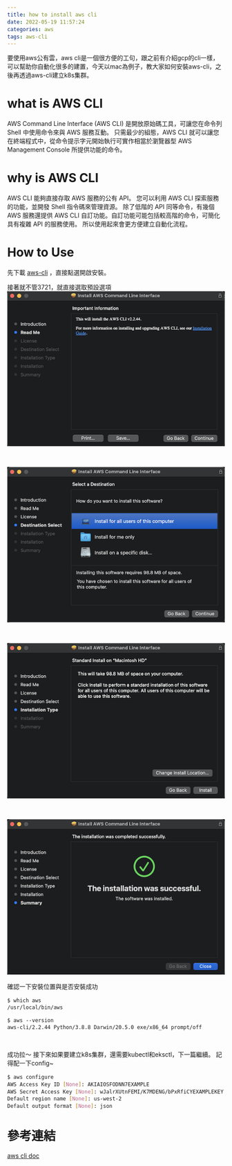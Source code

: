 ```yaml
---
title: how to install aws cli
date: 2022-05-19 11:57:24
categories: aws
tags: aws-cli 
---
```

要使用aws公有雲，aws cli是一個很方便的工句，跟之前有介紹gcp的cli一樣，可以幫助你自動化很多的建置，今天以mac為例子，教大家如何安裝aws-cli，之後再透過aws-cli建立k8s集群。

# what is AWS CLI
AWS Command Line Interface (AWS CLI) 是開放原始碼工具，可讓您在命令列 Shell 中使用命令來與 AWS 服務互動。
只需最少的組態，AWS CLI 就可以讓您在終端程式中，從命令提示字元開始執行可實作相當於瀏覽器型 AWS Management Console 所提供功能的命令。


# why is AWS CLI
AWS CLI 能夠直接存取 AWS 服務的公有 API。 您可以利用 AWS CLI 探索服務的功能，並開發 Shell 指令碼來管理資源。
除了低階的 API 同等命令，有幾個 AWS 服務還提供 AWS CLI 自訂功能。自訂功能可能包括較高階的命令，可簡化具有複雜 API 的服務使用。
所以使用起來會更方便建立自動化流程。

# How to Use
先下載 [aws-cli](https://awscli.amazonaws.com/AWSCLIV2.pkg) ，直接點選開啟安裝。

接著就不管3721，就直接選取預設選項
![label](how-to-install-aws-cli/1.png)

<br>

![label](how-to-install-aws-cli/2.png)

<br>

![label](how-to-install-aws-cli/3.png)

<br>

![label](how-to-install-aws-cli/4.png)

確認一下安裝位置與是否安裝成功

```shell
$ which aws
/usr/local/bin/aws
```

```shell
$ aws --version
aws-cli/2.2.44 Python/3.8.8 Darwin/20.5.0 exe/x86_64 prompt/off
```
<br>

成功拉～
接下來如果要建立k8s集群，還需要kubectl和eksctl，下一篇繼續。
記得配一下config~

```bash 
$ aws configure
AWS Access Key ID [None]: AKIAIOSFODNN7EXAMPLE
AWS Secret Access Key [None]: wJalrXUtnFEMI/K7MDENG/bPxRfiCYEXAMPLEKEY
Default region name [None]: us-west-2
Default output format [None]: json
```

# 參考連結
[aws cli doc](https://docs.aws.amazon.com/cli/latest/userguide/getting-started-install.html)
